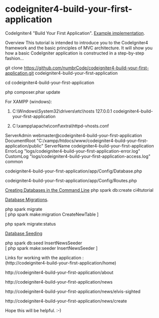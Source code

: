 # codeigniter4-build-your-first-application
CodeIgniter4 "Build Your First Application". [Example implementation](http://codeigniter.com/user_guide/tutorial/index.html#build-your-first-application).

Overview
This tutorial is intended to introduce you to the CodeIgniter4 framework and the basic principles of MVC architecture. It will show you how a basic CodeIgniter application is constructed in a step-by-step fashion...

git clone https://github.com/numbrCode/codeigniter4-build-your-first-application.git codeigniter4-build-your-first-application
 
cd codeigniter4-build-your-first-application
 
php composer.phar update
 
For XAMPP (windows):  
1. C:\Windows\System32\drivers\etc\hosts 
127.0.0.1       codeigniter4-build-your-first-application
 
2. C:\xampp\apache\conf\extra\httpd-vhosts.conf 
<VirtualHost codeigniter4-build-your-first-application:80>
    ServerAdmin webmaster@codeigniter4-build-your-first-application
    DocumentRoot "C:/xampp/htdocs/www/codeigniter4-build-your-first-application/public"
    ServerName codeigniter4-build-your-first-application
    ErrorLog "logs/codeigniter4-build-your-first-application-error.log"
    CustomLog "logs/codeigniter4-build-your-first-application-access.log" common
</VirtualHost>
 
codeigniter4-build-your-first-application/app/Config/Database.php
 
codeigniter4-build-your-first-application/app/Config/Routes.php

[Creating Databases in the Command Line](http://codeigniter.com/user_guide/dbmgmt/forge.html#creating-databases-in-the-command-line)
php spark db:create ci4tutorial

[Database Migrations](http://codeigniter.com/user_guide/dbmgmt/migration.html#database-migrations).
 
php spark migrate  
[ php spark make:migration CreateNewTable ]

php spark migrate:status

[Database Seeding](http://codeigniter.com/user_guide/dbmgmt/seeds.html#database-seeding)

php spark db:seed InsertNewsSeeder  
[ php spark make:seeder InsertNewsSeeder ]

Links for working with the application :  
(http://codeigniter4-build-your-first-application/home)

http://codeigniter4-build-your-first-application/about

http://codeigniter4-build-your-first-application/news

http://codeigniter4-build-your-first-application/news/elvis-sighted

http://codeigniter4-build-your-first-application/news/create

Hope this will be helpful. :-)
